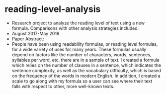 # reading-level-analysis
- Research project to analyze the reading level of text using a new formula. Comparisons with other analysis strategies included.
- August 2017-May 2018
- Paper Abstract:
- People have been using readability formulas, or reading level formulas, for a wide variety of uses for many years. These formulas usually depend on factors like the number of characters, words, sentences, syllables per word, etc. there are in a sample of text. I created a formula which relies on the number of clauses in a sentence, which indicates the sentence complexity, as well as the vocabulary difficulty, which is based on the frequency of the words in modern English. In addition, I created a scale to go along with my formula so a user can see where their text falls with respect to other, more well-known texts.
